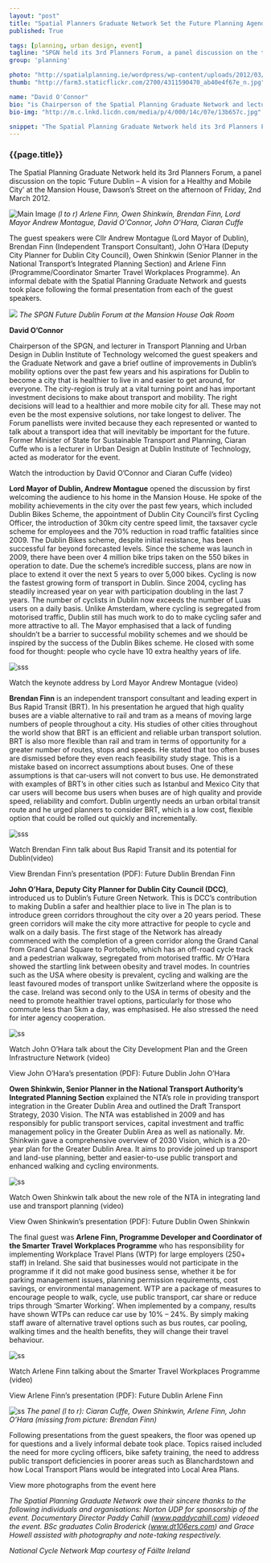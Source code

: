 ```yaml
---
layout: "post"
title: "Spatial Planners Graduate Network Set the Future Planning Agenda for Dublin City"
published: True

tags: [planning, urban design, event]
tagline: "SPGN held its 3rd Planners Forum, a panel discussion on the topic ‘Future Dublin – A vision for a Healthy and Mobile City’"
group: 'planning'

photo: "http://spatialplanning.ie/wordpress/wp-content/uploads/2012/03/SPGN-6.jpg"
thumb: "http://farm3.staticflickr.com/2700/4311590470_ab40e4f67e_n.jpg"

name: "David O'Connor"
bio: "is Chairperson of the Spatial Planning Graduate Network and lectures in Transport and Urban Design at DIT Environment and Planning"
bio-img: "http://m.c.lnkd.licdn.com/media/p/4/000/14c/07e/13b657c.jpg"

snippet: "The Spatial Planning Graduate Network held its 3rd Planners Forum, a panel discussion on the topic ‘Future Dublin – A vision for a Healthy and Mobile City’ at the Mansion House, Dawson’s Street on the afternoon of Friday, 2nd March 2012."
---
```


### {{page.title}}

The Spatial Planning Graduate Network held its 3rd Planners Forum, a panel discussion on the topic ‘Future Dublin – A vision for a Healthy and Mobile City’ at the Mansion House, Dawson’s Street on the afternoon of Friday, 2nd March 2012.

![Main Image](http://spatialplanning.ie/wordpress/wp-content/uploads/2012/03/SPGN-6.jpg)
*(l to r) Arlene Finn, Owen Shinkwin, Brendan Finn, Lord Mayor Andrew Montague, David O'Connor, John O'Hara, Ciaran Cuffe*

The guest speakers were Cllr Andrew Montague (Lord Mayor of Dublin), Brendan Finn (Independent Transport Consultant), John O’Hara (Deputy City Planner for Dublin City Council), Owen Shinkwin (Senior Planner in the National Transport’s Integrated Planning Section) and Arlene Finn (Programme/Coordinator Smarter Travel Workplaces Programme). An informal debate with the Spatial Planning Graduate Network and guests took place following the formal presentation from each of the guest speakers.

![](http://spatialplanning.ie/wordpress/wp-content/uploads/2012/03/SPGN-16.jpg)
*The SPGN Future Dublin Forum at the Mansion House Oak Room*

**David O’Connor** 

Chairperson of the SPGN, and lecturer in Transport Planning and Urban Design in Dublin Institute of Technology welcomed the guest speakers and the Graduate Network and gave a brief outline of improvements in Dublin’s mobility options over the past few years and his aspirations for Dublin to become a city that is healthier to live in and easier to get around, for everyone.  The city-region is truly at a vital turning point and has important investment decisions to make about transport and mobility.  The right decisions will lead to a healthier and more mobile city for all.  These may not even be the most expensive solutions, nor take longest to deliver.  The Forum panellists were invited because they each represented or wanted to talk about a transport idea that will inevitably be important for the future. Former Minister of State for Sustainable Transport and Planning, Ciaran Cuffe who is a lecturer in Urban Design at Dublin Institute of Technology, acted as moderator for the event.

Watch the introduction by David O’Connor and Ciaran Cuffe (video)

**Lord Mayor of Dublin, Andrew Montague**
opened the discussion by first welcoming the audience to his home in the Mansion House. He spoke of the mobility achievements in the city over the past few years, which included Dublin Bikes Scheme, the appointment of Dublin City Council’s first Cycling Officer, the introduction of 30km city centre speed limit, the taxsaver cycle scheme for employees and the 70% reduction in road traffic fatalities since 2009. The Dublin Bikes scheme, despite initial resistance, has been successful far beyond forecasted levels. Since the scheme was launch in 2009, there have been over 4 million bike trips taken on the 550 bikes in operation to date. Due the scheme’s incredible success, plans are now in place to extend it over the next 5 years to over 5,000 bikes. Cycling is now the fastest growing form of transport in Dublin. Since 2004, cycling has steadily increased year on year with participation doubling in the last 7 years. The number of cyclists in Dublin now exceeds the number of Luas users on a daily basis. Unlike Amsterdam, where cycling is segregated from motorised traffic, Dublin still has much work to do to make cycling safer and more attractive to all. The Mayor emphasised that a lack of funding shouldn’t be a barrier to successful mobility schemes and we should be inspired by the success of the Dublin Bikes scheme. He closed with some food for thought: people who cycle have 10 extra healthy years of life.

![sss](http://spatialplanning.ie/wordpress/wp-content/uploads/2012/03/SPGN-14.jpg)

Watch the keynote address by Lord Mayor Andrew Montague (video)

**Brendan Finn**
is an independent transport consultant and leading expert in Bus Rapid Transit (BRT). In his presentation he argued that high quality buses are a viable alternative to rail and tram as a means of moving large numbers of people throughout a city. His studies of other cities throughout the world show that BRT is an efficient and reliable urban transport solution. BRT is also more flexible than rail and tram in terms of opportunity for a greater number of routes, stops and speeds. He stated that too often buses are dismissed before they even reach feasibility study stage. This is a mistake based on incorrect assumptions about buses. One of these assumptions is that car-users will not convert to bus use. He demonstrated with examples of BRT’s in other cities such as Istanbul and Mexico City that car users will become bus users when buses are of high quality and provide speed, reliability and comfort. Dublin urgently needs an urban orbital transit route and he urged planners to consider BRT, which is a low cost, flexible option that could be rolled out quickly and incrementally.

![sss](http://spatialplanning.ie/wordpress/wp-content/uploads/2012/03/SPGN-19.jpg)

Watch Brendan Finn talk about Bus Rapid Transit and its potential for Dublin(video)

View Brendan Finn’s presentation (PDF): Future Dublin Brendan Finn

**John O’Hara, Deputy City Planner for Dublin City Council (DCC)**,
introduced us to Dublin’s Future Green Network. This is DCC’s contribution to making Dublin a safer and healthier place to live in The plan is to introduce green corridors throughout the city over a 20 years period. These green corridors will make the city more attractive for people to cycle and walk on a daily basis. The first stage of the Network has already commenced with the completion of a green corridor along the Grand Canal from Grand Canal Square to Portobello, which has an off-road cycle track and a pedestrian walkway, segregated from motorised traffic. Mr O’Hara showed the startling link between obesity and travel modes. In countries such as the USA where obesity is prevalent, cycling and walking are the least favoured modes of transport unlike Switzerland where the opposite is the case. Ireland was second only to the USA in terms of obesity and the need to promote healthier travel options, particularly for those who commute less than 5km a day, was emphasised. He also stressed the need for inter agency cooperation.

![ss](http://spatialplanning.ie/wordpress/wp-content/uploads/2012/03/SPGN-20.jpg)

Watch John O’Hara talk about the City Development Plan and the Green Infrastructure Network (video)

View John O’Hara’s presentation (PDF): Future Dublin John O’Hara

**Owen Shinkwin, Senior Planner in the National Transport Authority’s Integrated Planning Section**
explained the NTA’s role in providing transport integration in the Greater Dublin Area and outlined the Draft Transport Strategy, 2030 Vision. The NTA was established in 2009 and has responsibly for public transport services, capital investment and traffic management policy in the Greater Dublin Area as well as nationally. Mr. Shinkwin gave a comprehensive overview of 2030 Vision, which is a 20-year plan for the Greater Dublin Area. It aims to provide joined up transport and land-use planning, better and easier-to-use public transport and enhanced walking and cycling environments.

![ss](http://spatialplanning.ie/wordpress/wp-content/uploads/2012/03/SPGN-20.jpg)

Watch Owen Shinkwin talk about the new role of the NTA in integrating land use and transport planning (video)

View Owen Shinkwin’s presentation (PDF): Future Dublin Owen Shinkwin

The final guest was **Arlene Finn, Programme Developer and Coordinator of the Smarter Travel Workplaces Programme** who has responsibility for implementing Workplace Travel Plans (WTP) for large employers (250+ staff) in Ireland.  She said that businesses would not participate in the programme if it did not make good business sense, whether it be for parking management issues, planning permission requirements, cost savings, or environmental management. WTP are a package of measures to encourage people to walk, cycle, use public transport, car share or reduce trips through ‘Smarter Working’. When implemented by a company, results have shown WTPs can reduce car use by 10% – 24%.  By simply making staff aware of alternative travel options such as bus routes, car pooling, walking times and the health benefits, they will change their travel behaviour.

![ss](http://spatialplanning.ie/wordpress/wp-content/uploads/2012/03/SPGN-28.jpg)

Watch Arlene Finn talking about the Smarter Travel Workplaces Programme (video)

View Arlene Finn’s presentation (PDF): Future Dublin Arlene Finn

![ss](http://spatialplanning.ie/wordpress/wp-content/uploads/2012/03/SPGN-30.jpg)
*The panel (l to r): Ciaran Cuffe, Owen Shinkwin, Arlene Finn, John O’Hara (missing from picture: Brendan Finn)*

Following presentations from the guest speakers, the floor was opened up for questions and a lively informal debate took place.  Topics raised included the need for more cycling officers, bike safety training, the need to address public transport deficiencies in poorer areas such as Blanchardstown and how Local Transport Plans would be integrated into Local Area Plans.

View more photographs from the event here

*The Spatial Planning Graduate Network owe their sincere thanks to the following individuals and organisations: Norton UDP for sponsorship of the event.  Documentary Director Paddy Cahill (www.paddycahill.com) videoed the event.  BSc graduates Colin Broderick (www.dt106ers.com) and Grace Howell assisted with photography and note-taking respectively.*

*National Cycle Network Map courtesy of Fáilte Ireland*